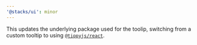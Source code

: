 ```yaml
---
'@stacks/ui': minor
---
```


This updates the underlying package used for the toolip, switching from a custom tooltip to using [`@tippyjs/react`](https://github.com/atomiks/tippyjs-react).
